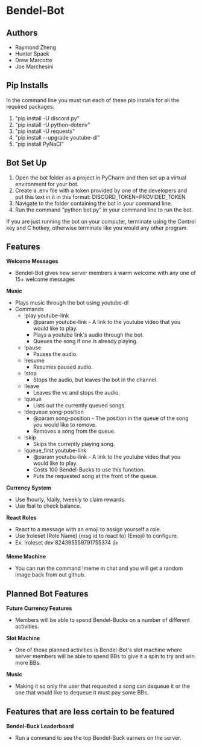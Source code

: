 # Bendel-Bot
## Authors

* Raymond Zheng
* Hunter Spack
* Drew Marcotte
* Joe Marchesini

## Pip Installs

In the command line you must run each of these pip installs for all the required packages:

1. "pip install -U discord.py"
2. "pip install -U python-dotenv"
3. "pip install -U requests"
4. "pip install --upgrade youtube-dl"
5. "pip install PyNaCl"

## Bot Set Up

1. Open the bot folder as a project in PyCharm and then set up a virtual environment for your bot.
2. Create a .env file with a token provided by one of the developers and put this text in it in this format: DISCORD_TOKEN=PROVIDED_TOKEN
3. Navigate to the folder containing the bot in your command line.
4. Run the command "python bot.py" in your command line to run the bot.

If you are just running the bot on your computer, terminate using the Control key and C hotkey, otherwise terminate like you would any other program.

## Features
**Welcome Messages**
- Bendel-Bot gives new server members a warm welcome with any one of 15+ welcome messages

**Music**
- Plays music through the bot using youtube-dl
- Commands
  - !play youtube-link
    - @param youtube-link - A link to the youtube video that you would like to play.
    - Plays a youtube link's audio through the bot.
    - Queues the song if one is already playing.
  - !pause
    - Pauses the audio.
  - !resume
    - Resumes paused audio.
  - !stop
    - Stops the audio, but leaves the bot in the channel.
  - !leave
    - Leaves the vc and stops the audio.
  - !queue
    - Lists out the currently queued songs.
  - !dequeue song-position
    - @param song-position - The position in the queue of the song you would like to remove.
    - Removes a song from the queue.
  - !skip
    - Skips the currently playing song.
  - !queue_first youtube-link
    - @param youtube-link - A link to the youtube video that you would like to play.
    - Costs 100 Bendel-Bucks to use this function.
    - Puts the requested song at the front of the queue.

**Currency System**
- Use !hourly, !daily, !weekly to claim rewards.
- Use !bal to check balance.

**React Roles**
- React to a message with an emoji to assign yourself a role.
- Use !roleset (Role Name) (msg id to react to) (Emoji) to configure.
- Ex. !roleset dev 824395559791755374 :thumbsup:

**Meme Machine**
- You can run the command !meme in chat and you will get a random image back from out github.

## Planned Bot Features
**Future Currency Features**
- Members will be able to spend Bendel-Bucks on a number of different activities.

**Slot Machine**
- One of those planned activities is Bendel-Bot's slot machine where server members will be able to spend BBs to give it a spin to try and win more BBs.

**Music**
- Making it so only the user that requested a song can dequeue it or the one that would like to dequeue it must pay some BBs.

## Features that are less certain to be featured
**Bendel-Buck Leaderboard**
- Run a command to see the top Bendel-Buck earners on the server.
